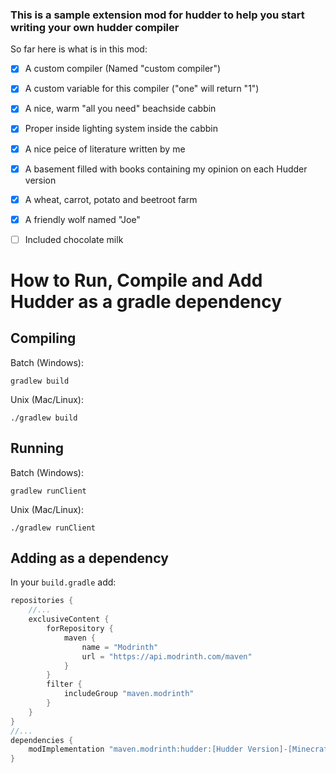 ### This is a sample extension mod for hudder to help you start writing your own hudder compiler

So far here is what is in this mod:

- [x] A custom compiler (Named "custom compiler")
- [x] A custom variable for this compiler ("one" will return "1")
- [x] A nice, warm "all you need" beachside cabbin
- [x] Proper inside lighting system inside the cabbin
- [x] A nice peice of literature written by me
- [x] A basement filled with books containing my opinion on each Hudder version
- [x] A wheat, carrot, potato and beetroot farm
- [x] A friendly wolf named "Joe"
- [ ] Included chocolate milk



# How to Run, Compile and Add Hudder as a gradle dependency

## Compiling
Batch (Windows):
```batchfile
gradlew build
```

Unix (Mac/Linux):
```shell
./gradlew build
```


## Running
Batch (Windows):
```batchfile
gradlew runClient
```

Unix (Mac/Linux):
```shell
./gradlew runClient
```

## Adding as a dependency

In your `build.gradle` add:

```gradle
repositories {
	//...
	exclusiveContent {
		forRepository {
			maven {
				name = "Modrinth"
				url = "https://api.modrinth.com/maven"
			}
		}
		filter {
			includeGroup "maven.modrinth"
		}
	}
}
//...
dependencies {
	modImplementation "maven.modrinth:hudder:[Hudder Version]-[Minecraft version]"
}
```
